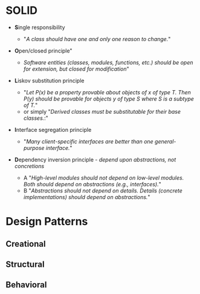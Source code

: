 # SOLID
- **S**ingle responsibility 
    - "*A class should have one and only one  reason to change.*" 
- **O**pen/closed principle"
    - *Software entities (classes, modules, functions, etc.) should be open for extension, but closed for modification*"
- **L**iskov substitution principle
    - "*Let P(x) be a property provable about objects of x of type T. Then P(y) should be provable for objects y of type S where S is a subtype of T.*"
    - or simply  "*Derived classes must be substitutable for their base classes.*:" 
    
- **I**nterface segregation principle 
    - "*Many client-specific interfaces are better than one general-purpose interface.*"
- **D**ependency inversion principle - *depend upon abstractions, not concretions*
    - A "*High-level modules should not depend on low-level modules. Both should depend on abstractions (e.g., interfaces).*"
    - B "*Abstractions should not depend on details. Details (concrete implementations) should depend on abstractions.*"



# Design Patterns

## Creational
## Structural
## Behavioral